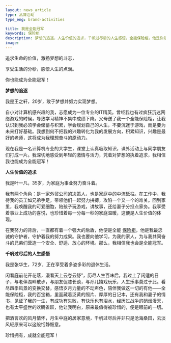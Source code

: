 ```yaml
---
layout: news_article
type: 品牌活动
type_eng: brand-activities

title: 我是全能冠军
keywords: 保险柜
description: 梦想的追逐，人生价值的追求，千帆过尽后的人生感悟，全能保险柜，他是你最忠诚的守护者，守护着你的努力成果，珍惜拥有，成就全能冠军！
image: 
---
```

追求生命的价值，激扬梦想的斗志，

享受生活的分秒，感悟人生的点滴。

你也能成为全能冠军！

**梦想的追逐**

我是王之轩，20岁，敢于梦想并努力实现梦想。

自小对计算机感兴趣的我，志愿成为一位专业的IT精英。曾经我也有过疯狂沉迷网络游戏的时候，导致学习精神不集中成绩下降。父母送了我一个全能保险柜，让我认识到我必须学会储蓄与积累，学会规划自己的人生，不要沉迷于游戏，而是要为未来打好基础。我想到何不把我的兴趣转化为我的发展方向，积累知识，兴趣是最好的老师，这将成为我理想奋斗的原动力。

现在我是一名计算机专业的大学生，课堂上认真吸取知识，课外活动上与同学朋友们打成一片。我深切地感受到年轻的激情与活力，凭着对梦想的执着追求，我相信我也能成为全能冠军！

**人生价值的追求**

我是叶一凡，35岁，为家庭为事业努力奋斗着。

我有两个角色：是一家外贸公司的决策人，也是家庭中的中流砥柱。在工作中，我待我的员工如兄弟手足，带领他们一起努力拼搏，攻陷一个又一个的难关。回到家里，我唤醒我的可爱细胞，陪孩子玩游戏，讲故事，还给妻子分担点家务。我享受着事业上成功的喜悦，也珍惜着每一分每一秒的家庭温暖，这便是人生价值的体现。

在我努力的背后，一直都有着一个强大的后盾，他便是全能 [保险柜](http://www.qnn.com.cn/)，他是我最忠诚的守护者，守护着我的努力成果。我也要向他学习，为我的家人，为与我共同奋斗的兄弟们营造一个安全、舒适、放心的环境。那么，我相信我也会是全能冠军。

**千帆过尽后的人生感悟**

我是张华生，72岁，正在享受着多姿多彩的退休生活。

闲看庭前花开花落，漫看天上云卷云舒”，历尽人生百味后，我过上了闲适的日子，与老伴湖畔散步，与朋友促膝长谈，与孙儿嬉戏玩乐，人生乐事莫过于此。看尽四季风景的变换交替，感悟岁月力量的不动声色，陪伴我做这一切的有他——全能保险柜，我的百宝箱，里面藏着泛黄的照片、厚厚的日记本，还有我和妻子的情书，见证了我的一生，有成功有失败，有快乐也有泪水，经历过战争的硝烟漫天，也有太平盛世的欢腾雀跃，他让我明白，原来最值得被珍惜的，便是眼前的一切。

把酒言欢的风月情怀，月生中庭的居家意境，千帆过尽后并非只是沧海桑田，云淡风轻原来可以这般恬静惬意。

珍惜拥有，成就全能冠军！
